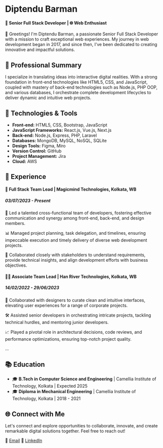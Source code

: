 # Diptendu Barman
#### 🚀 Senior Full Stack Developer | 🌐 Web Enthusiast

👋 Greetings! I'm Diptendu Barman, a passionate Senior Full Stack Developer with a mission to craft exceptional web experiences. My journey in web development began in 2017, and since then, I've been dedicated to creating innovative and impactful solutions.

## 💼 Professional Summary

I specialize in translating ideas into interactive digital realities. With a strong foundation in front-end technologies like HTML5, CSS, and JavaScript, coupled with mastery of back-end technologies such as Node.js, PHP OOP, and various databases, I orchestrate complete development lifecycles to deliver dynamic and intuitive web projects.

## 🔧 Technologies & Tools

- **Front-end:** HTML5, CSS, Bootstrap, JavaScript
- **JavaScript Frameworks:** React.js, Vue.js, Next.js
- **Back-end:** Node.js, Express, PHP, Laravel
- **Databases:** MongoDB, MySQL, NoSQL, SQLite
- **Design Tools:** Figma, Miro
- **Version Control:** GitHub
- **Project Management:** Jira
- **Cloud:** AWS

## 🚀 Experience

#### 🏢 Full Stack Team Lead | Magicmind Technologies, Kolkata, WB
##### 03/07/2023 - Present

👥 Led a talented cross-functional team of developers, fostering effective communication and synergy among front-end, back-end, and design members.

📊 Managed project planning, task delegation, and timelines, ensuring impeccable execution and timely delivery of diverse web development projects.

🤝 Collaborated closely with stakeholders to understand requirements, provide technical insights, and align development efforts with business objectives.

#### 👨‍💼 Associate Team Lead | Han River Technologies, Kolkata, WB
##### 14/02/2022 - 29/06/2023

🎨 Collaborated with designers to curate clean and intuitive interfaces, elevating user experiences for a range of corporate projects.

🛠️ Assisted senior developers in orchestrating intricate projects, tackling technical hurdles, and mentoring junior developers.

📈 Played a pivotal role in architectural decisions, code reviews, and performance optimizations, ensuring top-notch project quality.

...

## 📚 Education

- 🎓 **B.Tech in Computer Science and Engineering** | Camellia Institute of Technology, Kolkata | Expected 2025
- 🎓 **Diploma in Mechanical Engineering** | Camellia Institute of Technology, Kolkata | 2018 - 2021

## 🌐 Connect with Me

Let's connect and explore opportunities to collaborate, innovate, and create remarkable digital solutions together. Feel free to reach out!

📧 [Email](mailto:testdev298@gmail.com)
💼 [LinkedIn](https://www.linkedin.com/in/diptendu-barman/)
